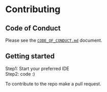 # Contributing

<!--
    Short overview, rules, general guidelines, notes about pull requests and
    style should go here.
-->

## Code of Conduct

Please see the [`CODE_OF_CONDUCT.md`](CODE_OF_CONDUCT.md) document.

## Getting started

Step1: Start your preferred IDE  
Step2: code :)

To contribute to the repo make a pull request.
